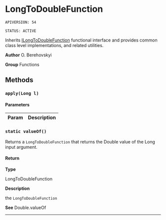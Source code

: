# LongToDoubleFunction

`APIVERSION: 54`

`STATUS: ACTIVE`

Inherits [ILongToDoubleFunction](/docs/Functional-Interfaces/ILongToDoubleFunction.md) functional interface and provides common class level implementations, and related utilities.


**Author** O. Berehovskyi


**Group** Functions

## Methods
### `apply(Long l)`
#### Parameters
|Param|Description|
|---|---|

### `static valueOf()`

Returns a `LongToDoubleFunction` that returns the Double value of the Long input argument.

#### Return

**Type**

LongToDoubleFunction

**Description**

the `LongToDoubleFunction`


**See** Double.valueOf

---
